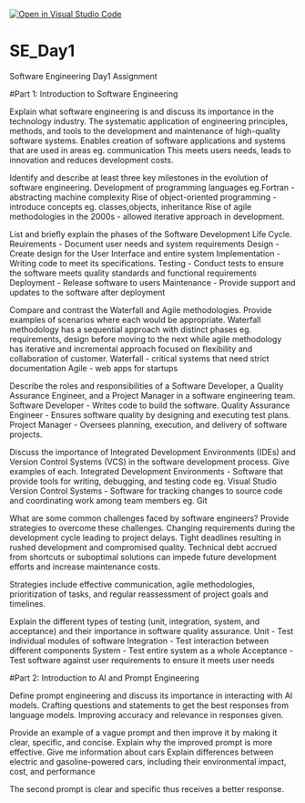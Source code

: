 [![Open in Visual Studio Code](https://classroom.github.com/assets/open-in-vscode-2e0aaae1b6195c2367325f4f02e2d04e9abb55f0b24a779b69b11b9e10269abc.svg)](https://classroom.github.com/online_ide?assignment_repo_id=18392259&assignment_repo_type=AssignmentRepo)
# SE_Day1
Software Engineering Day1 Assignment

#Part 1: Introduction to Software Engineering

Explain what software engineering is and discuss its importance in the technology industry.
The systematic application of engineering principles, methods, and tools to the development and maintenance of high-quality software systems.
Enables creation of software applications and systems that are used in areas eg. communication
This meets users needs, leads to innovation and reduces development costs.

Identify and describe at least three key milestones in the evolution of software engineering.
Development of programming languages eg.Fortran - abstracting machine complexity
Rise of object-oriented programming - introduce concepts eg. classes,objects, inheritance
Rise of agile methodologies in the 2000s - allowed iterative approach in development.

List and briefly explain the phases of the Software Development Life Cycle.
Reuirements - Document user needs and system  requirements
Design - Create design for the User Interface and entire system
Implementation - Writing code to meet its specifications.
Testing  - Conduct tests to ensure the software meets quality standards and functional requirements
Deployment - Release software to users 
Maintenance - Provide support and updates to the software after deployment

Compare and contrast the Waterfall and Agile methodologies. Provide examples of scenarios where each would be appropriate.
Waterfall methodology has a sequential approach with distinct phases eg. requirements, design before moving to the next while agile methodology has iterative and incremental approach focused on flexibility and collaboration of customer.
Waterfall -  critical systems that need strict documentation
Agile - web apps for startups


Describe the roles and responsibilities of a Software Developer, a Quality Assurance Engineer, and a Project Manager in a software engineering team.
Software Developer -  Writes code to build the software.
Quality Assurance Engineer - Ensures software quality by designing and executing test plans.
Project Manager - Oversees planning, execution, and delivery of software projects.


Discuss the importance of Integrated Development Environments (IDEs) and Version Control Systems (VCS) in the software development process. Give examples of each.
Integrated Development Environments - Software that provide tools for writing, debugging, and testing code eg. Visual Studio
Version Control Systems - Software for tracking changes to source code and coordinating work among team members eg. Git


What are some common challenges faced by software engineers? Provide strategies to overcome these challenges.
Changing requirements during the development cycle leading to project delays.
Tight deadlines resulting in rushed development and compromised quality.
Technical debt accrued from shortcuts or suboptimal solutions can impede future development efforts and increase maintenance costs.

Strategies include effective communication, agile methodologies, prioritization of tasks, and regular reassessment of project goals and timelines.


Explain the different types of testing (unit, integration, system, and acceptance) and their importance in software quality assurance.
Unit - Test individual modules of software
Integration - Test interaction between different components
System - Test entire system as a whole
Acceptance - Test software against user requirements to ensure it meets user needs


#Part 2: Introduction to AI and Prompt Engineering


Define prompt engineering and discuss its importance in interacting with AI models.
Crafting questions and statements to get the best responses from language models.
Improving  accuracy and relevance in responses given.

Provide an example of a vague prompt and then improve it by making it clear, specific, and concise. Explain why the improved prompt is more effective.
Give me information about cars
Explain differences between electric and gasoline-powered cars, including their environmental impact, cost, and performance

The second prompt is clear and specific thus receives a better response.
